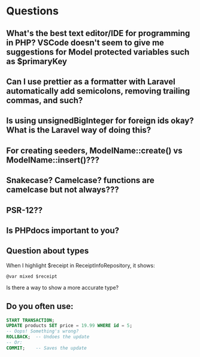 # Questions

## What's the best text editor/IDE for programming in PHP? VSCode doesn't seem to give me suggestions for Model protected variables such as $primaryKey

## Can I use prettier as a formatter with Laravel automatically add semicolons, removing trailing commas, and such?

## Is using unsignedBigInteger for foreign ids okay? What is the Laravel way of doing this?

## For creating seeders, ModelName::create() vs ModelName::insert()???

## Snakecase? Camelcase? functions are camelcase but not always???

## PSR-12??

## Is PHPdocs important to you?

## Question about types
When I highlight $receipt in ReceiptInfoRepository, it shows:
```
@var mixed $receipt
```
Is there a way to show a more accurate type?

## Do you often use:
```sql
START TRANSACTION;
UPDATE products SET price = 19.99 WHERE id = 5;
-- Oops! Something's wrong?
ROLLBACK;  -- Undoes the update
-- Or:
COMMIT;    -- Saves the update
```
